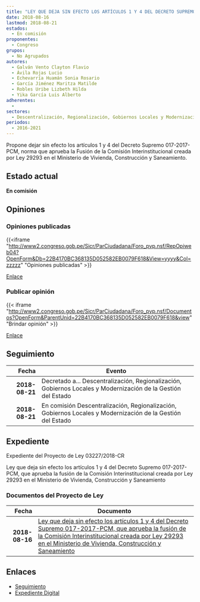 ```yaml
---
title: "LEY QUE DEJA SIN EFECTO LOS ARTÍCULOS 1 Y 4 DEL DECRETO SUPREMO 017-2017-PCM, QUE APRUEBA LA FUSIÓN DE LA COMISIÓN INTERINSTITUCIONAL, CREADA POR LEY 29293 EN EL MINISTERIO DE VIVIENDA, CONSTRUCCIÓN Y SANEAMIENTO"
date: 2018-08-16
lastmod: 2018-08-21
estados: 
  - En comisión
proponentes: 
  - Congreso
grupos: 
  - No Agrupados
autores: 
  - Galván Vento Clayton Flavio
  - Ávila Rojas Lucio
  - Echevarría Huamán Sonia Rosario
  - García Jiménez Maritza Matilde
  - Robles Uribe Lizbeth Hilda
  - Yika García Luis Alberto
adherentes: 
  - 
sectores: 
  - Descentralización, Regionalización, Gobiernos Locales y Modernización de la Gestión del Estado
periodos: 
  - 2016-2021
---
```


Propone dejar sin efecto los artículos 1 y 4 del Decreto Supremo 017-2017-PCM, norma que aprueba la Fusión de la Comisión Interinstitucional creada por Ley 29293 en el Ministerio de Vivienda, Construcción y Saneamiento.


## Estado actual

**En comisión**

## Opiniones

### Opiniones publicadas

{{<iframe "http://www2.congreso.gob.pe/Sicr/ParCiudadana/Foro_pvp.nsf/RepOpiweb04?OpenForm&Db=22B4170BC368135D052582EB0079F618&View=yyyy&Col=zzzzz" "Opiniones publicadas" >}}

[Enlace](http://www2.congreso.gob.pe/Sicr/ParCiudadana/Foro_pvp.nsf/RepOpiweb04?OpenForm&Db=22B4170BC368135D052582EB0079F618&View=yyyy&Col=zzzzz)
### Publicar opinión

{{< iframe "http://www2.congreso.gob.pe/Sicr/ParCiudadana/Foro_pvp.nsf/Documentos?OpenForm&ParentUnid=22B4170BC368135D052582EB0079F618&view" "Brindar opinión" >}}

[Enlace](http://www2.congreso.gob.pe/Sicr/ParCiudadana/Foro_pvp.nsf/Documentos?OpenForm&ParentUnid=22B4170BC368135D052582EB0079F618&view)

## Seguimiento

| Fecha | Evento |
|------:|--------|
| **2018-08-21** | Decretado a... Descentralización, Regionalización, Gobiernos Locales y Modernización de la Gestión del Estado|
| **2018-08-21** | En comisión Descentralización, Regionalización, Gobiernos Locales y Modernización de la Gestión del Estado|


## Expediente

Expediente del Proyecto de Ley 03227/2018-CR

Ley que deja sin efecto los artículos 1 y 4 del Decreto Supremo 017-2017-PCM, que aprueba la fusión de la Comisión Interinstitucional creada por Ley 29293 en el Ministerio de Vivienda, Construcción y Saneamiento


### Documentos del Proyecto de Ley

| Fecha | Documento |
|------:|--------|
| **2018-08-16** | [Ley que deja sin efecto los artículos 1 y 4 del Decreto Supremo 017-2017-PCM, que aprueba la fusión de la Comisión Interinstitucional creada por Ley 29293 en el Ministerio de Vivienda, Construcción y Saneamiento](http://www.leyes.congreso.gob.pe/Documentos/2016_2021/Proyectos_de_Ley_y_de_Resoluciones_Legislativas/PL0322720180816..PDF) |

## Enlaces 

- [Seguimiento](http://www2.congreso.gob.pe/Sicr/TraDocEstProc/CLProLey2016.nsf/f7fff46988ca05b1052578e100829cc7/bd322fc5a7a43762052582eb00797ab3?OpenDocument)
- [Expediente Digital](http://www2.congreso.gob.pe/Sicr/TraDocEstProc/CLProLey2016.nsf/f7fff46988ca05b1052578e100829cc7/bd322fc5a7a43762052582eb00797ab3?OpenDocument&Click=05257FB7005EB655.eb71d0cf91d8294e05256cdf006b5706/$Body/0.1C6C)
